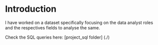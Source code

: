 # Introduction
I have worked on a dataset specifically focusing on the data analyst roles and the respectives fields to analyse the same.  

Check the SQL queries here: [project_sql folder] (./)


